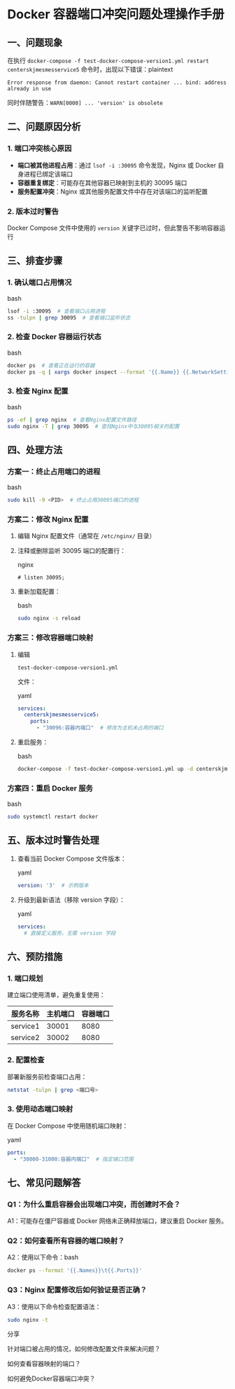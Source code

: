 # Docker 容器端口冲突问题处理操作手册

## 一、问题现象

在执行 `docker-compose -f test-docker-compose-version1.yml restart centerskjmesmesservice5` 命令时，出现以下错误：plaintext

```plaintext
Error response from daemon: Cannot restart container ... bind: address already in use
```



同时伴随警告：`WARN[0000] ... 'version' is obsolete`

## 二、问题原因分析

### 1. 端口冲突核心原因

- **端口被其他进程占用**：通过 `lsof -i :30095` 命令发现，Nginx 或 Docker 自身进程已绑定该端口
- **容器重复绑定**：可能存在其他容器已映射到主机的 30095 端口
- **服务配置冲突**：Nginx 或其他服务配置文件中存在对该端口的监听配置

### 2. 版本过时警告

Docker Compose 文件中使用的 `version` 关键字已过时，但此警告不影响容器运行

## 三、排查步骤

### 1. 确认端口占用情况

bash

```bash
lsof -i :30095  # 查看端口占用进程
ss -tulpn | grep 30095  # 查看端口监听状态
```

### 2. 检查 Docker 容器运行状态

bash

```bash
docker ps  # 查看正在运行的容器
docker ps -q | xargs docker inspect --format '{{.Name}} {{.NetworkSettings.Ports}}' | grep 30095  # 查找使用30095端口的容器
```

### 3. 检查 Nginx 配置

bash

```bash
ps -ef | grep nginx  # 查看Nginx配置文件路径
sudo nginx -T | grep 30095  # 查找Nginx中与30095相关的配置
```

## 四、处理方法

### 方案一：终止占用端口的进程

bash

```bash
sudo kill -9 <PID>  # 终止占用30095端口的进程
```

### 方案二：修改 Nginx 配置

1. 编辑 Nginx 配置文件（通常在 `/etc/nginx/` 目录）

2. 注释或删除监听 30095 端口的配置行：

   nginx

   ```nginx
   # listen 30095;
   ```

3. 重新加载配置：

   bash

   ```bash
   sudo nginx -s reload
   ```

### 方案三：修改容器端口映射

1. 编辑

    

   ```
   test-docker-compose-version1.yml
   ```

    

   文件：

   yaml

   ```yaml
   services:
     centerskjmesmesservice5:
       ports:
         - "30096:容器内端口"  # 修改为主机未占用的端口
   ```

2. 重启服务：

   bash

   ```bash
   docker-compose -f test-docker-compose-version1.yml up -d centerskjmesmesservice5
   ```

### 方案四：重启 Docker 服务

bash

```bash
sudo systemctl restart docker
```

## 五、版本过时警告处理

1. 查看当前 Docker Compose 文件版本：

   yaml

   ```yaml
   version: '3'  # 示例版本
   ```

2. 升级到最新语法（移除 version 字段）：

   yaml

   ```yaml
   services:
     # 直接定义服务，无需 version 字段
   ```

## 六、预防措施

### 1. 端口规划

建立端口使用清单，避免重复使用：

| 服务名称 | 主机端口 | 容器端口 |
| -------- | -------- | -------- |
| service1 | 30001    | 8080     |
| service2 | 30002    | 8080     |

### 2. 配置检查

部署新服务前检查端口占用：

```bash
netstat -tulpn | grep <端口号>
```

### 3. 使用动态端口映射

在 Docker Compose 中使用随机端口映射：

yaml

```yaml
ports:
  - "30000-31000:容器内端口"  # 指定端口范围
```

## 七、常见问题解答

### Q1：为什么重启容器会出现端口冲突，而创建时不会？

A1：可能存在僵尸容器或 Docker 网络未正确释放端口，建议重启 Docker 服务。

### Q2：如何查看所有容器的端口映射？

A2：使用以下命令：bash

```bash
docker ps --format '{{.Names}}\t{{.Ports}}'
```

### Q3：Nginx 配置修改后如何验证是否正确？

A3：使用以下命令检查配置语法：



```bash
sudo nginx -t
```

分享

针对端口被占用的情况，如何修改配置文件来解决问题？

如何查看容器映射的端口？

如何避免Docker容器端口冲突？